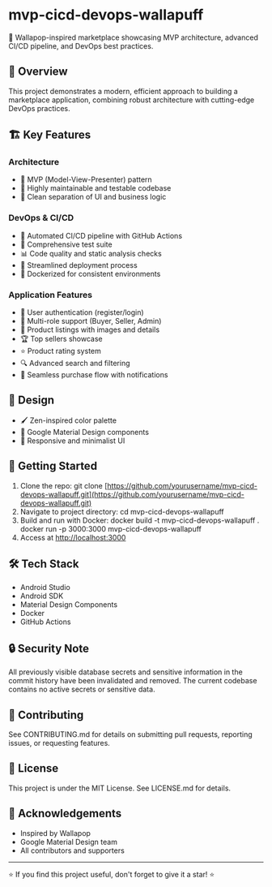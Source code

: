 # mvp-cicd-devops-wallapuff

🚀 Wallapop-inspired marketplace showcasing MVP architecture, advanced CI/CD pipeline, and DevOps best practices.

## 🌟 Overview

This project demonstrates a modern, efficient approach to building a marketplace application, combining robust architecture with cutting-edge DevOps practices.

## 🏗️ Key Features

### Architecture

- 🧩 MVP (Model-View-Presenter) pattern
- 🔧 Highly maintainable and testable codebase
- 📱 Clean separation of UI and business logic


### DevOps & CI/CD

- 🔄 Automated CI/CD pipeline with GitHub Actions
- 🧪 Comprehensive test suite
- 📊 Code quality and static analysis checks
- 🚀 Streamlined deployment process
- 🐳 Dockerized for consistent environments


### Application Features

- 🔐 User authentication (register/login)
- 👥 Multi-role support (Buyer, Seller, Admin)
- 📸 Product listings with images and details
- 🏆 Top sellers showcase
- ⭐ Product rating system
- 🔍 Advanced search and filtering
- 🛒 Seamless purchase flow with notifications


## 🎨 Design

- 🖌️ Zen-inspired color palette
- 🧱 Google Material Design components
- 📱 Responsive and minimalist UI


## 🚀 Getting Started

1. Clone the repo:
git clone [https://github.com/yourusername/mvp-cicd-devops-wallapuff.git](https://github.com/yourusername/mvp-cicd-devops-wallapuff.git)
2. Navigate to project directory:
cd mvp-cicd-devops-wallapuff
3. Build and run with Docker:
docker build -t mvp-cicd-devops-wallapuff .
docker run -p 3000:3000 mvp-cicd-devops-wallapuff
4. Access at [http://localhost:3000](http://localhost:3000)


## 🛠️ Tech Stack

- Android Studio
- Android SDK
- Material Design Components
- Docker
- GitHub Actions


## 🔒 Security Note

All previously visible database secrets and sensitive information in the commit history have been invalidated and removed. The current codebase contains no active secrets or sensitive data.

## 🤝 Contributing

See CONTRIBUTING.md for details on submitting pull requests, reporting issues, or requesting features.

## 📄 License

This project is under the MIT License. See LICENSE.md for details.

## 🙏 Acknowledgements

- Inspired by Wallapop
- Google Material Design team
- All contributors and supporters


---

⭐ If you find this project useful, don't forget to give it a star! ⭐
